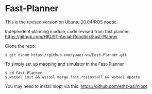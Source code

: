 # Fast-Planner 

This is the revised version on Ubuntu 20.04/ROS noetic.

Independent planning module, code revised from fast planner: https://github.com/HKUST-Aerial-Robotics/Fast-Planner

Clone the repo:

```console
$ git clone https://github.com/yuwei-wu/Fast-Planner.git

```
To simply set up mapping and simulator in the Fast-Planner

```console
$ cd Fast-Planner
$ wstool init && wstool merge fast.rosinstall && wstool update
```

You may need to install nlopt via this:  https://github.com/ethz-asl/nlopt
